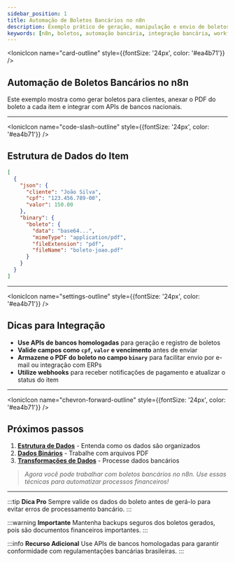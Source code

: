 ```yaml
---
sidebar_position: 1
title: Automação de Boletos Bancários no n8n
description: Exemplo prático de geração, manipulação e envio de boletos bancários em workflows n8n, com dicas para integração com bancos brasileiros.
keywords: [n8n, boletos, automação bancária, integração bancária, workflow, pdf, pagamentos, bancos brasileiros]
---
```


<IonicIcon name="card-outline" style={{fontSize: '24px', color: '#ea4b71'}} />

## Automação de Boletos Bancários no n8n

Este exemplo mostra como gerar boletos para clientes, anexar o PDF do boleto a cada item e integrar com APIs de bancos nacionais.

---

<IonicIcon name="code-slash-outline" style={{fontSize: '24px', color: '#ea4b71'}} />

## Estrutura de Dados do Item

```json
[
  {
    "json": {
      "cliente": "João Silva",
      "cpf": "123.456.789-00",
      "valor": 150.00
    },
    "binary": {
      "boleto": {
        "data": "base64...",
        "mimeType": "application/pdf",
        "fileExtension": "pdf",
        "fileName": "boleto-joao.pdf"
      }
    }
  }
]
```

---

<IonicIcon name="settings-outline" style={{fontSize: '24px', color: '#ea4b71'}} />

## Dicas para Integração

- **Use APIs de bancos homologadas** para geração e registro de boletos
- **Valide campos como `cpf`, `valor` e vencimento** antes de enviar
- **Armazene o PDF do boleto no campo `binary`** para facilitar envio por e-mail ou integração com ERPs
- **Utilize webhooks** para receber notificações de pagamento e atualizar o status do item

---

<IonicIcon name="chevron-forward-outline" style={{fontSize: '24px', color: '#ea4b71'}} />

## Próximos passos

1. **[Estrutura de Dados](./data-structure)** - Entenda como os dados são organizados
2. **[Dados Binários](./binary-data)** - Trabalhe com arquivos PDF
3. **[Transformações de Dados](./data-structure)** - Processe dados bancários

> *Agora você pode trabalhar com boletos bancários no n8n. Use essas técnicas para automatizar processos financeiros!*

---

:::tip **Dica Pro**
Sempre valide os dados do boleto antes de gerá-lo para evitar erros de processamento bancário.
:::

:::warning **Importante**
Mantenha backups seguros dos boletos gerados, pois são documentos financeiros importantes.
:::

:::info **Recurso Adicional**
Use APIs de bancos homologadas para garantir conformidade com regulamentações bancárias brasileiras.
:::
